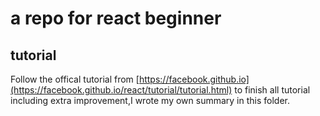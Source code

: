 # a repo for react beginner

## tutorial
Follow the offical tutorial from [https://facebook.github.io](https://facebook.github.io/react/tutorial/tutorial.html) to finish all tutorial including extra improvement,I wrote my own summary in this folder.